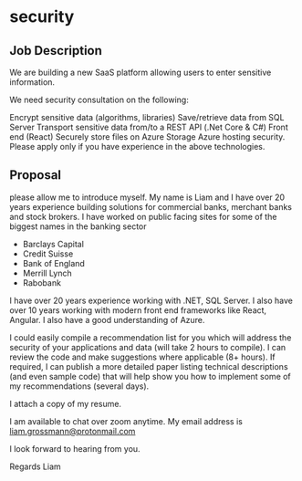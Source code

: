 # security




## Job Description

We are building a new SaaS platform allowing users to enter sensitive information.

We need security consultation on the following:

Encrypt sensitive data (algorithms, libraries)
Save/retrieve data from SQL Server
Transport sensitive data from/to a REST API (.Net Core & C#)
Front end (React)
Securely store files on Azure Storage
Azure hosting security.
Please apply only if you have experience in the above technologies.



## Proposal

please allow me to introduce myself. My name is Liam and I have over 20 years experience building solutions for commercial banks, merchant banks and stock brokers. I have worked on public facing sites for some of the biggest names in the banking sector
* Barclays Capital
* Credit Suisse
* Bank of England
* Merrill Lynch
* Rabobank

I have over 20 years experience working with .NET, SQL Server. I also have over 10 years working with modern front end frameworks like React, Angular. I also have a good understanding of Azure.

I could easily compile a recommendation list for you which will address the security of your applications and data (will take 2 hours to compile). I can review the code and make suggestions where applicable (8+ hours). If required, I can publish a more detailed paper listing technical descriptions (and even sample code) that will help show you how to implement some of my recommendations (several days).

I attach a copy of my resume.

I am available to chat over zoom anytime. My email address is liam.grossmann@protonmail.com

I look forward to hearing from you.

Regards
Liam